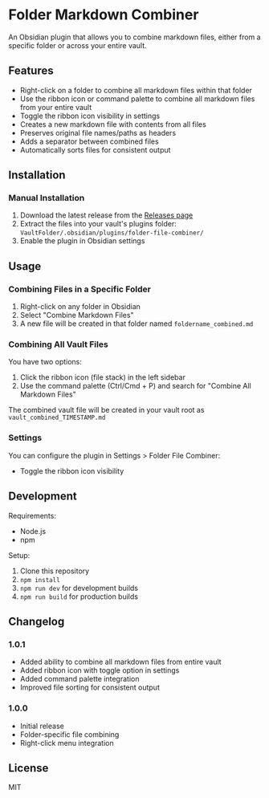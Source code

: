 # Folder Markdown Combiner

An Obsidian plugin that allows you to combine markdown files, either from a specific folder or across your entire vault.

## Features

- Right-click on a folder to combine all markdown files within that folder
- Use the ribbon icon or command palette to combine all markdown files from your entire vault
- Toggle the ribbon icon visibility in settings
- Creates a new markdown file with contents from all files
- Preserves original file names/paths as headers
- Adds a separator between combined files
- Automatically sorts files for consistent output

## Installation

### Manual Installation

1. Download the latest release from the [Releases page](https://github.com/Mike-Bros/folder-file-combiner/releases)
2. Extract the files into your vault's plugins folder: `VaultFolder/.obsidian/plugins/folder-file-combiner/`
3. Enable the plugin in Obsidian settings

## Usage

### Combining Files in a Specific Folder
1. Right-click on any folder in Obsidian
2. Select "Combine Markdown Files"
3. A new file will be created in that folder named `foldername_combined.md`

### Combining All Vault Files
You have two options:
1. Click the ribbon icon (file stack) in the left sidebar
2. Use the command palette (Ctrl/Cmd + P) and search for "Combine All Markdown Files"

The combined vault file will be created in your vault root as `vault_combined_TIMESTAMP.md`

### Settings

You can configure the plugin in Settings > Folder File Combiner:
- Toggle the ribbon icon visibility

## Development

Requirements:
- Node.js
- npm

Setup:
1. Clone this repository
2. `npm install`
3. `npm run dev` for development builds
4. `npm run build` for production builds

## Changelog

### 1.0.1
- Added ability to combine all markdown files from entire vault
- Added ribbon icon with toggle option in settings
- Added command palette integration
- Improved file sorting for consistent output

### 1.0.0
- Initial release
- Folder-specific file combining
- Right-click menu integration

## License

MIT
